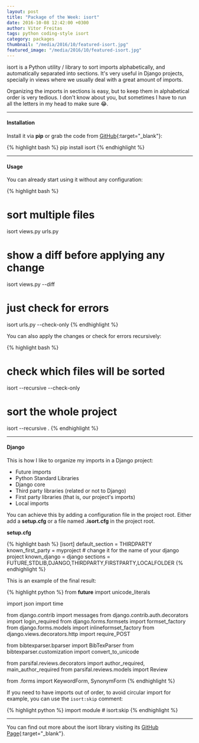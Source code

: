 ```yaml
---
layout: post
title: "Package of the Week: isort"
date: 2016-10-08 12:42:00 +0300
author: Vitor Freitas
tags: python coding-style isort
category: packages
thumbnail: "/media/2016/10/featured-isort.jpg"
featured_image: "/media/2016/10/featured-isort.jpg"
---
```


isort is a Python utility / library to sort imports alphabetically, and automatically separated into sections. It's
very useful in Django projects, specially in views where we usually deal with a great amount of imports.

Organizing the imports in sections is easy, but to keep them in alphabetical order is very tedious. I don't know about
you, but sometimes I have to run all the letters in my head to make sure 😂.

***

#### Installation

Install it via **pip** or grab the code from [GitHub](https://github.com/timothycrosley/isort){:target="_blank"}:

{% highlight bash %}
pip install isort
{% endhighlight %}

***

#### Usage

You can already start using it without any configuration:

{% highlight bash %}
# sort multiple files
isort views.py urls.py

# show a diff before applying any change
isort views.py --diff

# just check for errors
isort urls.py --check-only
{% endhighlight %}

You can also apply the changes or check for errors recursively:

{% highlight bash %}
# check which files will be sorted
isort --recursive --check-only

# sort the whole project
isort --recursive .
{% endhighlight %}

***

#### Django

This is how I like to organize my imports in a Django project:

* Future imports
* Python Standard Libraries
* Django core
* Third party libraries (related or not to Django)
* First party libraries (that is, our project's imports)
* Local imports

You can achieve this by adding a configuration file in the project root. Either add a **setup.cfg** or a file named
**.isort.cfg** in the project root.

**setup.cfg**

{% highlight bash %}
[isort]
default_section = THIRDPARTY
known_first_party = myproject  # change it for the name of your django project
known_django = django
sections = FUTURE,STDLIB,DJANGO,THIRDPARTY,FIRSTPARTY,LOCALFOLDER
{% endhighlight %}

This is an example of the final result:

{% highlight python %}
from __future__ import unicode_literals

import json
import time

from django.contrib import messages
from django.contrib.auth.decorators import login_required
from django.forms.formsets import formset_factory
from django.forms.models import inlineformset_factory
from django.views.decorators.http import require_POST

from bibtexparser.bparser import BibTexParser
from bibtexparser.customization import convert_to_unicode

from parsifal.reviews.decorators import author_required, main_author_required
from parsifal.reviews.models import Review

from .forms import KeywordForm, SynonymForm
{% endhighlight %}

If you need to have imports out of order, to avoid circular import for example, you can use the `isort:skip` comment:

{% highlight python %}
import module  # isort:skip
{% endhighlight %}

***

You can find out more about the isort library visiting its
[GitHub Page](https://github.com/timothycrosley/isort#readme){:target="_blank"}.
